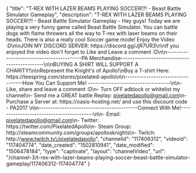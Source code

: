 {
    "title": "T-REX WITH LAZER BEAMS PLAYING SOCCER!?! - Beast Battle Simulator Gameplay",
    "description": "T-REX WITH LAZER BEAMS PLAYING SOCCER!?! - Beast Battle Simulator Gameplay - Hey guys! Today we are playing a very funny game called Beast Battle Simulator. You can battle dogs with flame throwers all the way to T-rex with laser beams on their heads.  There is also a really cool Soccer game mode! Enjoy the Video :D\n\nJOIN MY DISCORD SERVER: https:\/\/discord.gg\/JjR7UR3\n\nIf you enjoyed the video don't forget to Like and Leave a comment :D\n\n-----------------------------------------PA Merchandise---------------------------------------------\n\nBUYING A SHIRT WILL SUPPORT A CHARITY!\n\nRepresent the Knight's of Apollo!\nBuy a T-shirt Here: https:\/\/teespring.com\/stores\/pixelated-apollo\n\n----------------------------------How You Can Support Me! -----------------------------------\n\n- Like, share and leave a comment :D\n- Turn OFF adblock or whitelist my channel\n- Send me a GREAT battle Replay: pixelatedapollo@gmail.com\n- Purchase a Server at: https:\/\/oasis-hosting.net\/ and use this discount code - PA2017 \n\n------------------------------------------Connect With Me!-----------------------------------------\n\n- Email: pixelatedapollo@gmail.com\n- Twitter: https:\/\/twitter.com\/PixelatedApollo\n- Steam Group:  http:\/\/steamcommunity.com\/groups\/apollosknights\n- Twitch: http:\/\/www.twitch.tv\/pixelatedapollo",
    "channelid": "117406312",
    "videoid": "117404774",
    "date_created": "1502810941",
    "date_modified": "1506478184",
    "type": "captivate",
    "layout": "channelVideo",
    "url": "\/channel-3\/t-rex-with-lazer-beams-playing-soccer-beast-battle-simulator-gameplay\/117406312-117404774"
}